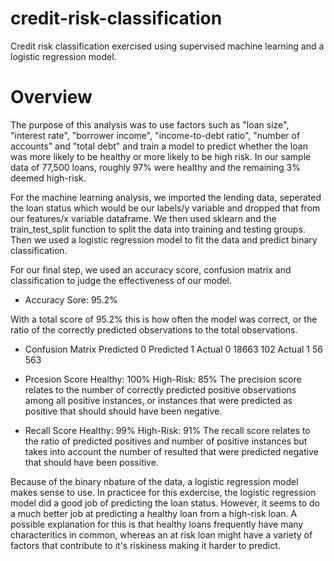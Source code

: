 # credit-risk-classification
Credit risk classification exercised using supervised machine learning and a logistic regression model.


# Overview
The purpose of this analysis was to use factors such as "loan size", "interest rate", "borrower income", "income-to-debt ratio", "number of accounts" and "total debt" and train a model to predict whether the loan was more likely to be healthy or more likely to be high risk. In our sample data of 77,500 loans, roughly 97% were healthy and the remaining 3% deemed high-risk.

For the machine learning analysis, we imported the lending data, seperated the loan status which would be our labels/y variable and dropped that from our features/x variable dataframe. We then used sklearn and the train_test_split function to split the data into training and testing groups. Then we used a logistic regression model to fit the data and predict binary classification.

For our final step, we used an accuracy score, confusion matrix and classification to judge the effectiveness of our model.

- Accuracy Sore: 95.2%

With a total score of 95.2% this is how often the model was correct, or the ratio of the correctly predicted observations to the total observations.

- Confusion Matrix
Predicted 0	Predicted 1
Actual 0	18663	102
Actual 1	56	563

- Prcesion Score
Healthy: 100%
High-Risk: 85%
The precision score relates to the number of correctly predicted positive observations among all positive instances, or instances that were predicted as positive that should should have been negative.


- Recall Score
Healthy: 99%
High-Risk: 91%
The recall score relates to the ratio of predicted positives and number of positive instances but takes into account the number of resulted that were predicted negative that should have been possitive.


Because of the binary nbature of the data, a logistic regression model makes sense to use. In practicee for this exdercise, the logistic regression model did a good job of predicting the loan status. However, it seems to do a much better job at predicting a healthy loan from a high-risk loan. A possible explanation for this is that healthy loans frequently have many characteritics in common, whereas an at risk loan might have a variety of factors that contribute to it's riskiness making it harder to predict.